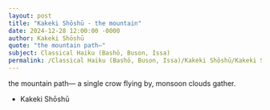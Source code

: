 ```yaml
---
layout: post
title: "Kakeki Shōshū - the mountain"
date: 2024-12-28 12:00:00 -0000
author: Kakeki Shōshū
quote: "the mountain path—"
subject: Classical Haiku (Bashō, Buson, Issa)
permalink: /Classical Haiku (Bashō, Buson, Issa)/Kakeki Shōshū/Kakeki Shōshū - the mountain
---
```


the mountain path—
a single crow flying by,
monsoon clouds gather.


- Kakeki Shōshū
